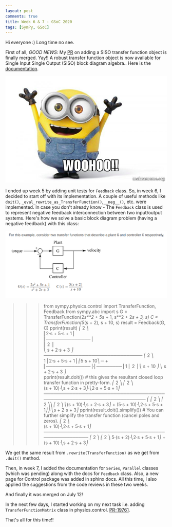 ```yaml
---
layout: post
comments: true
title: Week 6 & 7 - GSoC 2020
tags: [SymPy, GSoC]
---
```


Hi everyone :)
Long time no see.

First of all,
*GOOD NEWS*: My [PR](https://github.com/sympy/sympy/pull/19390) on adding a SISO transfer function object is finally merged. Yay!! A robust transfer function object is now available for Single Input Single Output (SISO) block diagram algebra.. Here is the [documentation](https://docs.sympy.org/dev/modules/physics/control/lti.html).

![woohoo](/img/woohoo.png "woohoo")

I ended up week 5 by adding unit tests for `Feedback` class. So, in week 6, I decided to start off with its implementation. A couple of useful methods like `doit()`, `_eval_rewrite_as_TransferFunction()`,`__neg__()`, etc. were implemented. In case you don't already know - The `Feedback` class is used to represent negative feedback interconnection between two input/output systems.
Here's how we solve a basic block diagram problem (having a negative feedback) with this class:

![block](/img/block.png "block")

>>> from sympy.physics.control import TransferFunction, Feedback
>>> from sympy.abc import s
>>> G = TransferFunction(2*s**2 + 5*s + 1, s**2 + 2*s + 3, s)
>>> C = TransferFunction(5*(s + 2), s + 10, s)
>>> result = Feedback(G, C)
>>> pprint(result)
        ⎛   2          ⎞       
        ⎜2⋅s  + 5⋅s + 1⎟       
        ⎜──────────────⎟       
        ⎜  2           ⎟       
        ⎝ s  + 2⋅s + 3 ⎠       
───────────────────────────────
    ⎛   2          ⎞           
1   ⎜2⋅s  + 5⋅s + 1⎟ ⎛5⋅s + 10⎞
─ + ⎜──────────────⎟⋅⎜────────⎟
1   ⎜  2           ⎟ ⎝ s + 10 ⎠
    ⎝ s  + 2⋅s + 3 ⎠           
>>> pprint(result.doit()) # this gives the resultant closed loop transfer function in pretty-form.
                        ⎛ 2          ⎞ ⎛   2          ⎞               
               (s + 10)⋅⎝s  + 2⋅s + 3⎠⋅⎝2⋅s  + 5⋅s + 1⎠               
──────────────────────────────────────────────────────────────────────
⎛         ⎛ 2          ⎞              ⎛   2          ⎞⎞ ⎛ 2          ⎞
⎝(s + 10)⋅⎝s  + 2⋅s + 3⎠ + (5⋅s + 10)⋅⎝2⋅s  + 5⋅s + 1⎠⎠⋅⎝s  + 2⋅s + 3⎠
>>> pprint(result.doit().simplify()) # You can further simplify the transfer function (cancel poles and zeros).
                      ⎛   2          ⎞              
             (s + 10)⋅⎝2⋅s  + 5⋅s + 1⎠              
────────────────────────────────────────────────────
          ⎛   2          ⎞            ⎛ 2          ⎞
5⋅(s + 2)⋅⎝2⋅s  + 5⋅s + 1⎠ + (s + 10)⋅⎝s  + 2⋅s + 3⎠



We get the same result from `.rewrite(TransferFunction)` as we get from `.doit()` method.

Then, in week 7, I added the documentation for `Series`, `Parallel` classes (which was pending) along with the docs for `Feedback` class.
Also, a new page for Control package was added in sphinx docs. All this time, I also applied the suggestions from the code reviews in these two weeks. 

And finally it was merged on July 12!

In the next few days, I started working on my next task i.e. adding `TransferFunctionMatrix` class in physics.control. [PR-19761](https://github.com/sympy/sympy/pull/19761).

That's all for this time!!

